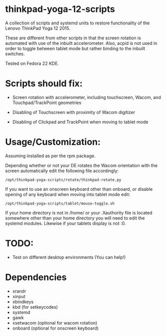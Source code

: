 thinkpad-yoga-12-scripts
=====================

A collection of scripts and systemd units to restore functionality of
the Lenovo ThinkPad Yoga 12 2015.

These are different from other scripts in that the screen rotation is
automated with use of the inbuilt accelerometer. Also, acpid is not
used in order to toggle between tablet mode but rather binding to the
inbuilt switches.

Tested on Fedora 22 KDE.

# Scripts should fix:

- Screen rotation with accelerometer, including touchscreen, Wacom,
  and Touchpad/TrackPoint geometries

- Disabling of Touchscreen with proximity of Wacom digitizer

- Disabling of Clickpad and TrackPoint when moving to tablet mode

# Usage/Customization:

Assuming installed as per the rpm package.

Depending whether or not your DE rotates the Wacom orientation with
the screen automatically edit the following file accordingly:

    /opt/thinkpad-yoga-scripts/rotate/thinkpad-rotate.py

If you want to use an onscreen keyboard other than onboard, or disable
opening of any keyboard when moving into tablet mode edit:

    /opt/thinkpad-yoga-scripts/tablet/mouse-toggle.sh

If your home directory is not in /home/<username> or your .Xauthority
file is located somewhere other than your home directory you will need
to edit the systemd modules. Likewise if your tablets display is not
:0.

# TODO:
- Test on different desktop environments (You can help!)

# Dependencies
- xrandr
- xinput
- xbindkeys
- kbd (for setkeycodes)
- systemd
- gawk
- xsetwacom (optional for wacom rotation)
- onboard (optional for onscreen keyboard)
